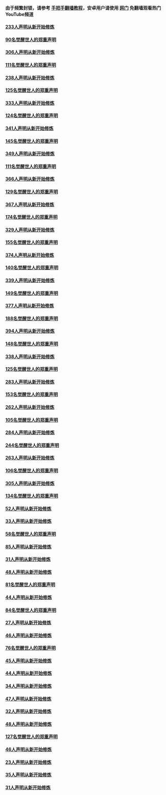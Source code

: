 #### 由于频繁封锁，请参考 [手把手翻墙教程](https://github.com/gfw-breaker/guides/wiki/)，安卓用户请使用 [网门](https://github.com/gfw-breaker/nogfw/blob/master/dl.md?t=07210801) 免翻墙观看热门YouTube频道 

#### [233人声明从新开始修炼](../pages/91/428432.md?t=07210801) 

#### [90名觉醒世人的郑重声明](../pages/91/428431.md?t=07210801) 

#### [306人声明从新开始修炼](../pages/91/428076.md?t=07210801) 

#### [111名觉醒世人的郑重声明](../pages/91/428075.md?t=07210801) 

#### [238人声明从新开始修炼](../pages/91/427767.md?t=07210801) 

#### [125名觉醒世人的郑重声明](../pages/91/427766.md?t=07210801) 

#### [333人声明从新开始修炼](../pages/91/427525.md?t=07210801) 

#### [124名觉醒世人的郑重声明](../pages/91/427524.md?t=07210801) 

#### [341人声明从新开始修炼](../pages/91/427255.md?t=07210801) 

#### [145名觉醒世人的郑重声明](../pages/91/427254.md?t=07210801) 

#### [349人声明从新开始修炼](../pages/91/426969.md?t=07210801) 

#### [111名觉醒世人的郑重声明](../pages/91/426968.md?t=07210801) 

#### [366人声明从新开始修炼](../pages/91/426737.md?t=07210801) 

#### [129名觉醒世人的郑重声明](../pages/91/426736.md?t=07210801) 

#### [367人声明从新开始修炼](../pages/91/426421.md?t=07210801) 

#### [174名觉醒世人的郑重声明](../pages/91/426420.md?t=07210801) 

#### [329人声明从新开始修炼](../pages/91/426139.md?t=07210801) 

#### [155名觉醒世人的郑重声明](../pages/91/426138.md?t=07210801) 

#### [374人声明从新开始修炼](../pages/91/425811.md?t=07210801) 

#### [140名觉醒世人的郑重声明](../pages/91/425810.md?t=07210801) 

#### [339人声明从新开始修炼](../pages/91/425690.md?t=07210801) 

#### [149名觉醒世人的郑重声明](../pages/91/425689.md?t=07210801) 

#### [377人声明从新开始修炼](../pages/91/424867.md?t=07210801) 

#### [188名觉醒世人的郑重声明](../pages/91/424866.md?t=07210801) 

#### [394人声明从新开始修炼](../pages/91/423914.md?t=07210801) 

#### [148名觉醒世人的郑重声明](../pages/91/423913.md?t=07210801) 

#### [338人声明从新开始修炼](../pages/91/423540.md?t=07210801) 

#### [125名觉醒世人的郑重声明](../pages/91/423539.md?t=07210801) 

#### [283人声明从新开始修炼](../pages/91/423296.md?t=07210801) 

#### [153名觉醒世人的郑重声明](../pages/91/423295.md?t=07210801) 

#### [262人声明从新开始修炼](../pages/91/423004.md?t=07210801) 

#### [105名觉醒世人的郑重声明](../pages/91/423003.md?t=07210801) 

#### [284人声明从新开始修炼](../pages/91/422707.md?t=07210801) 

#### [244名觉醒世人的郑重声明](../pages/91/422706.md?t=07210801) 

#### [263人声明从新开始修炼](../pages/91/422553.md?t=07210801) 

#### [106名觉醒世人的郑重声明](../pages/91/422552.md?t=07210801) 

#### [305人声明从新开始修炼](../pages/91/422153.md?t=07210801) 

#### [134名觉醒世人的郑重声明](../pages/91/422152.md?t=07210801) 

#### [52人声明从新开始修炼](../pages/91/421846.md?t=07210801) 

#### [33人声明从新开始修炼](../pages/91/421804.md?t=07210801) 

#### [58名觉醒世人的郑重声明](../pages/91/421845.md?t=07210801) 

#### [85人声明从新开始修炼](../pages/91/421769.md?t=07210801) 

#### [31人声明从新开始修炼](../pages/91/421763.md?t=07210801) 

#### [48人声明从新开始修炼](../pages/91/421605.md?t=07210801) 

#### [81名觉醒世人的郑重声明](../pages/91/421656.md?t=07210801) 

#### [44人声明从新开始修炼](../pages/91/421544.md?t=07210801) 

#### [84名觉醒世人的郑重声明](../pages/91/421543.md?t=07210801) 

#### [27人声明从新开始修炼](../pages/91/421465.md?t=07210801) 

#### [46人声明从新开始修炼](../pages/91/421454.md?t=07210801) 

#### [76名觉醒世人的郑重声明](../pages/91/421453.md?t=07210801) 

#### [45人声明从新开始修炼](../pages/91/421452.md?t=07210801) 

#### [44人声明从新开始修炼](../pages/91/421422.md?t=07210801) 

#### [34人声明从新开始修炼](../pages/91/421322.md?t=07210801) 

#### [47人声明从新开始修炼](../pages/91/421264.md?t=07210801) 

#### [32人声明从新开始修炼](../pages/91/421225.md?t=07210801) 

#### [48人声明从新开始修炼](../pages/91/421202.md?t=07210801) 

#### [127名觉醒世人的郑重声明](../pages/91/421224.md?t=07210801) 

#### [46人声明从新开始修炼](../pages/91/421203.md?t=07210801) 

#### [23人声明从新开始修炼](../pages/91/421138.md?t=07210801) 

#### [35人声明从新开始修炼](../pages/91/421122.md?t=07210801) 

#### [31人声明从新开始修炼](../pages/91/421081.md?t=07210801) 

